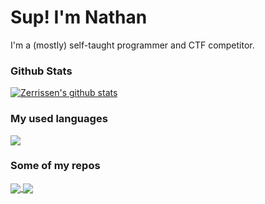 # Sup! I'm Nathan
I'm a (mostly) self-taught programmer and CTF competitor.

### Github Stats
<a href="https://github.com/anuraghazra/github-readme-stats"><img align="center" src="https://github-readme-stats.vercel.app/api?username=zerrissen&theme=material-palenight&count_private=true&show_icons=true&include_all_commits=true" alt="Zerrissen's github stats" /></a>
<br/>

### My used languages
<a href="https://github.com/anuraghazra/github-readme-stats"><img align="center" src="https://github-readme-stats.vercel.app/api/top-langs/?username=zerrissen&theme=material-palenight&size_weight=0.8&count_weight=0.2" /></a>
<br/>

### Some of my repos
<a href="https://github.com/zerrissen/nerdkit">
  <img align="center" src="https://github-readme-stats.vercel.app/api/pin/?username=zerrissen&repo=nerdkit&theme=material-palenight&show-owner" />
</a>
<a href="https://github.com/anuraghazra/anuraghazra.github.io">
  <img align="center" src="https://github-readme-stats.vercel.app/api/pin/?username=zerrissen&repo=pdq-scraper&theme=material-palenight&show-owner" />
</a>

<!--
**Zerrissen/zerrissen** is a ✨ _special_ ✨ repository because its `README.md` (this file) appears on your GitHub profile.

Here are some ideas to get you started:

- 🔭 I’m currently working on ...
- 🌱 I’m currently learning ...
- 👯 I’m looking to collaborate on ...
- 🤔 I’m looking for help with ...
- 💬 Ask me about ...
- 📫 How to reach me: ...
- 😄 Pronouns: ...
- ⚡ Fun fact: ...
-->
